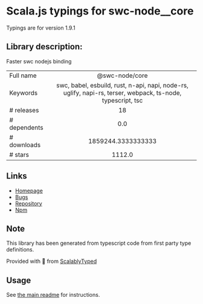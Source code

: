 
# Scala.js typings for swc-node__core

Typings are for version 1.9.1

## Library description:
Faster swc nodejs binding

|                    |                 |
| ------------------ | :-------------: |
| Full name          | @swc-node/core |
| Keywords           | swc, babel, esbuild, rust, n-api, napi, node-rs, uglify, napi-rs, terser, webpack, ts-node, typescript, tsc |
| # releases         | 18 |
| # dependents       | 0.0 |
| # downloads        | 1859244.3333333333 |
| # stars            | 1112.0 |

## Links
- [Homepage](https://github.com/swc-project/swc-node)
- [Bugs](https://github.com/swc-project/swc-node/issues)
- [Repository](https://github.com/swc-project/swc-node)
- [Npm](https://www.npmjs.com/package/%40swc-node%2Fcore)
    


## Note
This library has been generated from typescript code from first party type definitions.

Provided with :purple_heart: from [ScalablyTyped](https://github.com/oyvindberg/ScalablyTyped)

## Usage
See [the main readme](../../readme.md) for instructions.


